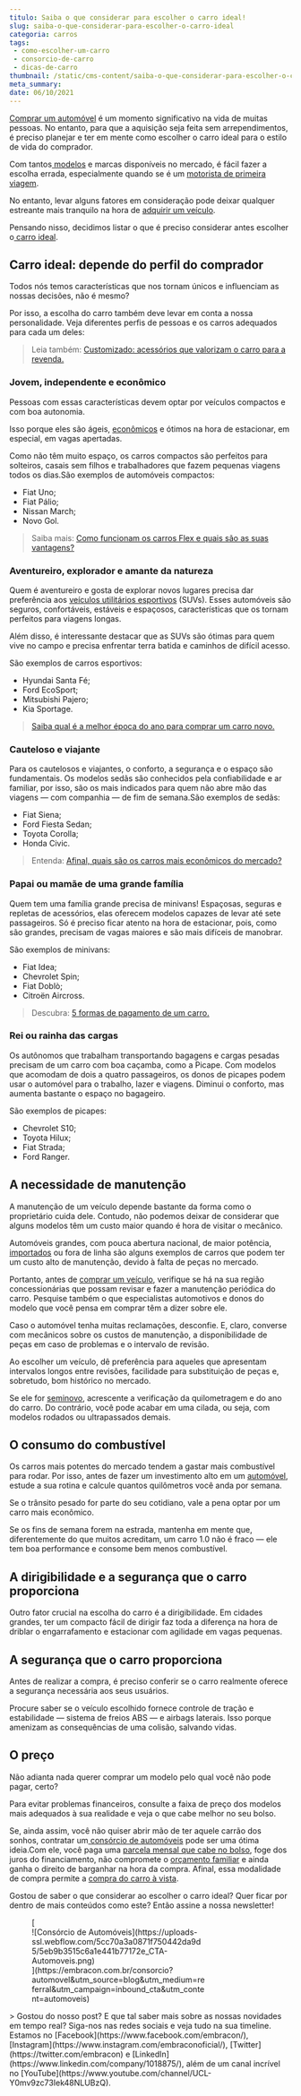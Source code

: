 ```yaml
---
titulo: Saiba o que considerar para escolher o carro ideal!
slug: saiba-o-que-considerar-para-escolher-o-carro-ideal
categoria: carros
tags:
 - como-escolher-um-carro
 - consorcio-de-carro
 - dicas-de-carro
thumbnail: /static/cms-content/saiba-o-que-considerar-para-escolher-o-carro-ideal.jpg
meta_summary: 
date: 06/10/2021
---
```

[Comprar um automóvel](https://www.embracon.com.br/blog/carro-seminovo-guia-completo-para-comprar) é um momento significativo na vida de muitas pessoas. No entanto, para que a aquisição seja feita sem arrependimentos, é preciso planejar e ter em mente como escolher o carro ideal para o estilo de vida do comprador.

Com tantos[ modelos](https://www.embracon.com.br/blog/os-4-modelos-de-carro-mais-esperados-para-2020) e marcas disponíveis no mercado, é fácil fazer a escolha errada, especialmente quando se é um [motorista de primeira viagem](https://www.embracon.com.br/blog/primeiro-carro-como-acertar-na-escolha).

No entanto, levar alguns fatores em consideração pode deixar qualquer estreante mais tranquilo na hora de [adquirir um veículo](https://www.embracon.com.br/consorcio-de-carros).

Pensando nisso, decidimos listar o que é preciso considerar antes escolher o[ carro ideal](https://www.embracon.com.br/blog/afinal-existe-consorcio-de-carros-importados).

Carro ideal: depende do perfil do comprador
-------------------------------------------

Todos nós temos características que nos tornam únicos e influenciam as nossas decisões, não é mesmo?

Por isso, a escolha do carro também deve levar em conta a nossa personalidade. Veja diferentes perfis de pessoas e os carros adequados para cada um deles:

> Leia também: [Customizado: acessórios que valorizam o carro para a revenda.](https://www.embracon.com.br/blog/customizado-acessorios-que-valorizam-o-carro-para-a-revenda)

### Jovem, independente e econômico

Pessoas com essas características devem optar por veículos compactos e com boa autonomia.

Isso porque eles são ágeis, [econômicos](https://www.embracon.com.br/blog/afinal-quais-sao-os-carros-mais-economicos-do-mercado) e ótimos na hora de estacionar, em especial, em vagas apertadas.

Como não têm muito espaço, os carros compactos são perfeitos para solteiros, casais sem filhos e trabalhadores que fazem pequenas viagens todos os dias.São exemplos de automóveis compactos:

- Fiat Uno;
- Fiat Pálio;
- Nissan March;
- Novo Gol.

> Saiba mais: [Como funcionam os carros Flex e quais são as suas vantagens?](https://www.embracon.com.br/blog/como-funcionam-os-carros-flex-e-quais-sao-as-suas-vantagens)

### Aventureiro, explorador e amante da natureza

Quem é aventureiro e gosta de explorar novos lugares precisa dar preferência aos [veículos utilitários esportivos](https://www.embracon.com.br/blog/3-lugares-incriveis-para-viajar-de-carro) (SUVs). Esses automóveis são seguros, confortáveis, estáveis e espaçosos, características que os tornam perfeitos para viagens longas.

Além disso, é interessante destacar que as SUVs são ótimas para quem vive no campo e precisa enfrentar terra batida e caminhos de difícil acesso.

São exemplos de carros esportivos:

- Hyundai Santa Fé;
- Ford EcoSport;
- Mitsubishi Pajero;
- Kia Sportage.

> [Saiba qual é a melhor época do ano para comprar um carro novo.](https://www.embracon.com.br/blog/saiba-qual-e-a-melhor-epoca-do-ano-para-comprar-um-carro-novo)

### Cauteloso e viajante

Para os cautelosos e viajantes, o conforto, a segurança e o espaço são fundamentais. Os modelos sedãs são conhecidos pela confiabilidade e ar familiar, por isso, são os mais indicados para quem não abre mão das viagens — com companhia — de fim de semana.São exemplos de sedãs:

- Fiat Siena;
- Ford Fiesta Sedan;
- Toyota Corolla;
- Honda Civic.

> Entenda: [Afinal, quais são os carros mais econômicos do mercado?](https://www.embracon.com.br/blog/afinal-quais-sao-os-carros-mais-economicos-do-mercado)

### Papai ou mamãe de uma grande família

Quem tem uma família grande precisa de minivans! Espaçosas, seguras e repletas de acessórios, elas oferecem modelos capazes de levar até sete passageiros. Só é preciso ficar atento na hora de estacionar, pois, como são grandes, precisam de vagas maiores e são mais difíceis de manobrar.

São exemplos de minivans:

- Fiat Idea;
- Chevrolet Spin;
- Fiat Doblò;
- Citroën Aircross.

> Descubra: [5 formas de pagamento de um carro. ](https://www.embracon.com.br/blog/5-formas-de-pagamento-de-um-carro)

### Rei ou rainha das cargas

Os autônomos que trabalham transportando bagagens e cargas pesadas precisam de um carro com boa caçamba, como a Picape. Com modelos que acomodam de dois a quatro passageiros, os donos de picapes podem usar o automóvel para o trabalho, lazer e viagens. Diminui o conforto, mas aumenta bastante o espaço no bagageiro.

São exemplos de picapes:

- Chevrolet S10;
- Toyota Hilux;
- Fiat Strada;
- Ford Ranger.

A necessidade de manutenção
---------------------------

A manutenção de um veículo depende bastante da forma como o proprietário cuida dele. Contudo, não podemos deixar de considerar que alguns modelos têm um custo maior quando é hora de visitar o mecânico.

Automóveis grandes, com pouca abertura nacional, de maior potência, [importados](https://www.embracon.com.br/blog/afinal-existe-consorcio-de-carros-importados) ou fora de linha são alguns exemplos de carros que podem ter um custo alto de manutenção, devido à falta de peças no mercado.

Portanto, antes de [comprar um veículo](https://www.embracon.com.br/blog/sobre-o-consorcio-de-veiculos-embracon), verifique se há na sua região concessionárias que possam revisar e fazer a manutenção periódica do carro. Pesquise também o que especialistas automotivos e donos do modelo que você pensa em comprar têm a dizer sobre ele.

Caso o automóvel tenha muitas reclamações, desconfie. E, claro, converse com mecânicos sobre os custos de manutenção, a disponibilidade de peças em caso de problemas e o intervalo de revisão.

Ao escolher um veículo, dê preferência para aqueles que apresentam intervalos longos entre revisões, facilidade para substituição de peças e, sobretudo, bom histórico no mercado.

Se ele for [seminovo](https://www.embracon.com.br/blog/carro-seminovo-guia-completo-para-comprar), acrescente a verificação da quilometragem e do ano do carro. Do contrário, você pode acabar em uma cilada, ou seja, com modelos rodados ou ultrapassados demais.

O consumo do combustível
------------------------

Os carros mais potentes do mercado tendem a gastar mais combustível para rodar. Por isso, antes de fazer um investimento alto em um [automóvel](https://www.embracon.com.br/consorcio-de-carros), estude a sua rotina e calcule quantos quilômetros você anda por semana.

Se o trânsito pesado for parte do seu cotidiano, vale a pena optar por um carro mais econômico.

Se os fins de semana forem na estrada, mantenha em mente que, diferentemente do que muitos acreditam, um carro 1.0 não é fraco — ele tem boa performance e consome bem menos combustível.

A dirigibilidade e a segurança que o carro proporciona
------------------------------------------------------

Outro fator crucial na escolha do carro é a dirigibilidade. Em cidades grandes, ter um compacto fácil de dirigir faz toda a diferença na hora de driblar o engarrafamento e estacionar com agilidade em vagas pequenas.

A segurança que o carro proporciona
-----------------------------------

Antes de realizar a compra, é preciso conferir se o carro realmente oferece a segurança necessária aos seus usuários.

Procure saber se o veículo escolhido fornece controle de tração e estabilidade — sistema de freios ABS — e airbags laterais. Isso porque amenizam as consequências de uma colisão, salvando vidas.

O preço
-------

Não adianta nada querer comprar um modelo pelo qual você não pode pagar, certo?

Para evitar problemas financeiros, consulte a faixa de preço dos modelos mais adequados à sua realidade e veja o que cabe melhor no seu bolso.

Se, ainda assim, você não quiser abrir mão de ter aquele carrão dos sonhos, contratar um[ consórcio de automóveis](https://www.embracon.com.br/blog/sobre-o-consorcio-de-veiculos-embracon) pode ser uma ótima ideia.Com ele, você paga uma [parcela mensal que cabe no bolso](https://www.embracon.com.br/blog/parcela-de-consorcio-tem-juros), foge dos juros do financiamento, não compromete o [orçamento familiar](https://www.embracon.com.br/blog/aprenda-como-montar-um-orcamento-familiar-em-5-passos) e ainda ganha o direito de barganhar na hora da compra. Afinal, essa modalidade de compra permite a [compra do carro à vista](https://www.embracon.com.br/blog/saiba-o-que-fazer-quando-for-contemplado-no-consorcio).

Gostou de saber o que considerar ao escolher o carro ideal? Quer ficar por dentro de mais conteúdos como este? Então assine a nossa newsletter!

<figure class="w-richtext-figure-type-image w-richtext-align-center" style="max-width:310px">[<div>![Consórcio de Automóveis](https://uploads-ssl.webflow.com/5cc70a3a0871f750442da9d5/5eb9b3515c6a1e441b77172e_CTA-Automoveis.png)</div>](https://embracon.com.br/consorcio?automovel&utm_source=blog&utm_medium=referral&utm_campaign=inbound_cta&utm_content=automoveis)</figure>> Gostou do nosso post? E que tal saber mais sobre as nossas novidades em tempo real? Siga-nos nas redes sociais e veja tudo na sua timeline. Estamos no [Facebook](https://www.facebook.com/embracon/), [Instagram](https://www.instagram.com/embraconoficial/), [Twitter](https://twitter.com/embracon) e [LinkedIn](https://www.linkedin.com/company/1018875/), além de um canal incrível no [YouTube](https://www.youtube.com/channel/UCL-Y0mv9zc73Iek48NLUBzQ).
